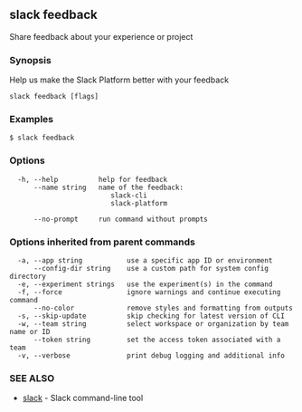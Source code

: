 ## slack feedback

Share feedback about your experience or project

### Synopsis

Help us make the Slack Platform better with your feedback

```
slack feedback [flags]
```

### Examples

```
$ slack feedback
```

### Options

```
  -h, --help          help for feedback
      --name string   name of the feedback:
                         slack-cli
                         slack-platform
                      
      --no-prompt     run command without prompts
```

### Options inherited from parent commands

```
  -a, --app string           use a specific app ID or environment
      --config-dir string    use a custom path for system config directory
  -e, --experiment strings   use the experiment(s) in the command
  -f, --force                ignore warnings and continue executing command
      --no-color             remove styles and formatting from outputs
  -s, --skip-update          skip checking for latest version of CLI
  -w, --team string          select workspace or organization by team name or ID
      --token string         set the access token associated with a team
  -v, --verbose              print debug logging and additional info
```

### SEE ALSO

* [slack](slack)	 - Slack command-line tool

